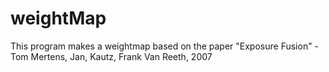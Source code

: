 # weightMap
This program makes a weightmap based on the paper "Exposure Fusion" - Tom Mertens, Jan, Kautz, Frank Van Reeth, 2007
